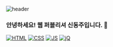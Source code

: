 ![header](https://capsule-render.vercel.app/api?type=waving&color=auto&height=300&section=header&text=신동주의%GitHub입니다.&fontSize=50)
### 안녕하세요! 웹 퍼블리셔 신동주입니다. 👋
[![HTML](https://img.shields.io/badge/HTML-E34F26?style=flat-square&logo=HTML5&logoColor=white)](https://github.com/dongjuSH)
[![CSS](https://img.shields.io/badge/CSS-1572B6?style=flat-square&logo=CSS3&logoColor=white)](https://github.com/dongjuSH)
[![JS](https://img.shields.io/badge/JavaScript-F7DF1E?style=flat-square&logo=JavaScript&logoColor=black)](https://github.com/dongjuSH)
[![jQ](https://img.shields.io/badge/jQuery-0769AD?style=flat-square&logo=jQuery&logoColor=white)](https://github.com/dongjuSH)



<!--
**dongjuSH/dongjuSH** is a ✨ _special_ ✨ repository because its `README.md` (this file) appears on your GitHub profile.

Here are some ideas to get you started:

- 🔭 I’m currently working on ...
- 🌱 I’m currently learning ...
- 👯 I’m looking to collaborate on ...
- 🤔 I’m looking for help with ...
- 💬 Ask me about ...
- 📫 How to reach me: ...
- 😄 Pronouns: ...
- ⚡ Fun fact: ...
-->
